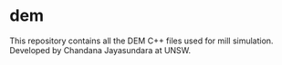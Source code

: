 # dem
This repository contains all the DEM C++ files used for mill simulation. Developed by Chandana Jayasundara at UNSW. 
